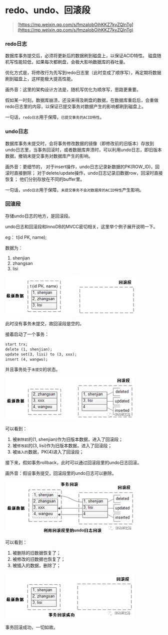 # redo、undo、回滚段

> [https://mp.weixin.qq.com/s/fmzaIobOihKKZ7kyZQInTg](https://mp.weixin.qq.com/s/fmzaIobOihKKZ7kyZQInTg)

### redo日志

数据库事务提交后，必须将更新后的数据刷到磁盘上，以保证ACID特性。 磁盘随机写性能较低，如果每次都刷盘，会极大影响数据库的吞吐量。

优化方式是，将修改行为先写到redo日志里（此时变成了顺序写），再定期将数据刷到磁盘上，这样能极大提高性能。

画外音：这里的架构设计方法是，随机写优化为顺序写，思路更重要。

假如某一时刻，数据库崩溃，还没来得及刷盘的数据，在数据库重启后，会重做redo日志里的内容，以保证已提交事务对数据产生的影响都刷到磁盘上。

一句话，`redo日志`用于保障，`已提交事务的ACID特性`。

### undo日志

数据库事务未提交时，会将事务修改数据的镜像（即修改前的旧版本）存放到undo日志里，当事务回滚时，或者数据库奔溃时，可以利用undo日志，即旧版本数据，撤销未提交事务对数据库产生的影响。

画外音：更细节的，
对于insert操作，undo日志记录新数据的PK(ROW_ID)，回滚时直接删除；
对于delete/update操作，undo日志记录旧数据row，回滚时直接恢复；
他们分别存放在不同的buffer里。

一句话，`undo日志`用于保障，`未提交事务不会对数据库的ACID特性`产生影响。

### 回滚段

存储undo日志的地方，是回滚段。

undo日志和回滚段和InnoDB的MVCC密切相关，这里举个例子展开说明一下。

eg： t(id PK, name);

数据为：

1. shenjian
2. zhangsan
3. lisi

![mysql回滚段init.png](images/mysql回滚段init.png)

此时没有事务未提交，故回滚段是空的。

接着启动了一个事务：

```
start trx;
delete (1, shenjian);
update set(3, lisi) to (3, xxx);
insert (4, wangwu);
```

并且事务处于`未提交`的状态。

![mysql回滚段未提交事务.png](images/mysql回滚段未提交事务.png)

可以看到：

1. 被`删除前`的(1, shenjian)作为旧版本数据，进入了回滚段；
2. 被`修改前`的(3, lisi)作为旧版本数据，进入了回滚段；
3. 被`插入的`数据，PK(4)进入了回滚段；

接下来，假如事务rollback，此时可以通过回滚段里的undo日志回滚。

画外音：假设事务提交，回滚段里的undo日志可以删除。

![mysql回滚段事务回滚.png](images/mysql回滚段事务回滚.png)

可以看到：

1. 被删除的旧数据恢复了；
2. 被修改的旧数据也恢复了；
3. 被插入的数据，删除了；

![mysql回滚段事务回滚成功.png](images/mysql回滚段事务回滚成功.png)

事务回滚成功，一切如故。
